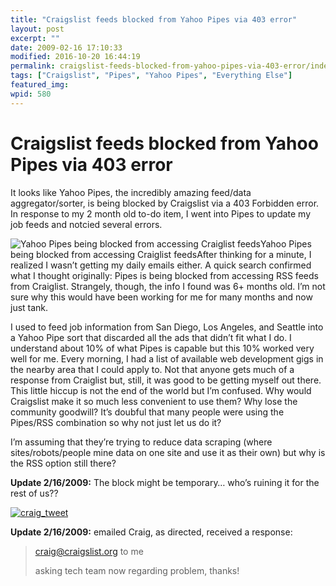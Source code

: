 ```yaml
---
title: "Craigslist feeds blocked from Yahoo Pipes via 403 error"
layout: post
excerpt: ""
date: 2009-02-16 17:10:33
modified: 2016-10-20 16:44:19
permalink: craigslist-feeds-blocked-from-yahoo-pipes-via-403-error/index.html
tags: ["Craigslist", "Pipes", "Yahoo Pipes", "Everything Else"]
featured_img: 
wpid: 580
---
```


# Craigslist feeds blocked from Yahoo Pipes via 403 error

It looks like Yahoo Pipes, the incredibly amazing feed/data aggregator/sorter, is being blocked by Craigslist via a 403 Forbidden error. In response to my 2 month old to-do item, I went into Pipes to update my job feeds and notcied several errors.

![Yahoo Pipes being blocked from accessing Craiglist feeds](/_images/2009/02/pipes_blocked.jpg "pipes_blocked")Yahoo Pipes being blocked from accessing Craiglist feedsAfter thinking for a minute, I realized I wasn’t getting my daily emails either. A quick search confirmed what I thought originally: Pipes is being blocked from accessing RSS feeds from Craiglist. Strangely, though, the info I found was 6+ months old. I’m not sure why this would have been working for me for many months and now just tank.

I used to feed job information from San Diego, Los Angeles, and Seattle into a Yahoo Pipe sort that discarded all the ads that didn’t fit what I do. I understand about 10% of what Pipes is capable but this 10% worked very well for me. Every morning, I had a list of available web development gigs in the nearby area that I could apply to. Not that anyone gets much of a response from Craiglist but, still, it was good to be getting myself out there. This little hiccup is not the end of the world but I’m confused. Why would Craigslist make it so much less convenient to use them? Why lose the community goodwill? It’s doubful that many people were using the Pipes/RSS combination so why not just let us do it?

I’m assuming that they’re trying to reduce data scraping (where sites/robots/people mine data on one site and use it as their own) but why is the RSS option still there?

**Update 2/16/2009:** The block might be temporary… who’s ruining it for the rest of us??

[![craig_tweet](/_images/2009/02/craig_tweet.jpg "craig_tweet")](http://twitter.com/craignewmark/status/1215808123)

**Update 2/16/2009:** emailed Craig, as directed, received a response:

> craig@craigslist.org to me
> 
> asking tech team now regarding problem, thanks!